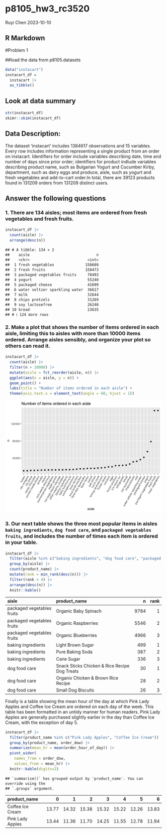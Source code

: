 p8105_hw3_rc3520
================
Ruyi Chen
2023-10-10

## R Markdown

\#Problem 1

\##load the data from p8105.datasets

``` r
data("instacart")
instacart_df = 
  instacart |> 
  as_tibble()
```

## Look at data summary

``` r
str(instacart_df)
skimr::skim(instacart_df)
```

## Data Description:

The dataset ‘instacart’ includes 1384617 observations and 15 variables.
Every row includes information representing a single product from an
order on instacart. Identifiers for order include variables describing
date, time and number of days since prior order; identifiers for product
indlude variables describing product name, such as Bulgarian Yogurt and
Cucumber Kirby, department, such as dairy eggs and produce, aisle, such
as yogurt and fresh vegetables and add-to-cart order.In total, there are
39123 products found in 131209 orders from 131209 distinct users.

## Answer the following questions

### 1. There are 134 aisles; most items are ordered from fresh vegetables and fresh fruits.

``` r
instacart_df |>
  count(aisle) |>
  arrange(desc(n))
```

    ## # A tibble: 134 × 2
    ##    aisle                              n
    ##    <chr>                          <int>
    ##  1 fresh vegetables              150609
    ##  2 fresh fruits                  150473
    ##  3 packaged vegetables fruits     78493
    ##  4 yogurt                         55240
    ##  5 packaged cheese                41699
    ##  6 water seltzer sparkling water  36617
    ##  7 milk                           32644
    ##  8 chips pretzels                 31269
    ##  9 soy lactosefree                26240
    ## 10 bread                          23635
    ## # ℹ 124 more rows

### 2. Make a plot that shows the number of items ordered in each aisle, limiting this to aisles with more than 10000 items ordered. Arrange aisles sensibly, and organize your plot so others can read it.

``` r
instacart_df |> 
  count(aisle) |> 
  filter(n > 10000) |> 
  mutate(aisle = fct_reorder(aisle, n)) |> 
  ggplot(aes(x = aisle, y = n)) + 
  geom_point() + 
  labs(title = "Number of items ordered in each aisle") +
  theme(axis.text.x = element_text(angle = 60, hjust = 1))
```

![](p8105_hw3_rc3520_files/figure-gfm/unnamed-chunk-4-1.png)<!-- -->

### 3. Our next table shows the three most popular items in aisles `baking ingredients`, `dog food care`, and `packaged vegetables fruits`, and includes the number of times each item is ordered in your table.

``` r
instacart_df |> 
  filter(aisle %in% c("baking ingredients", "dog food care", "packaged vegetables fruits")) |>
  group_by(aisle) |> 
  count(product_name) |> 
  mutate(rank = min_rank(desc(n))) |> 
  filter(rank < 4) |> 
  arrange(desc(n)) |>
  knitr::kable()
```

| aisle                      | product_name                                  |    n | rank |
|:---------------------------|:----------------------------------------------|-----:|-----:|
| packaged vegetables fruits | Organic Baby Spinach                          | 9784 |    1 |
| packaged vegetables fruits | Organic Raspberries                           | 5546 |    2 |
| packaged vegetables fruits | Organic Blueberries                           | 4966 |    3 |
| baking ingredients         | Light Brown Sugar                             |  499 |    1 |
| baking ingredients         | Pure Baking Soda                              |  387 |    2 |
| baking ingredients         | Cane Sugar                                    |  336 |    3 |
| dog food care              | Snack Sticks Chicken & Rice Recipe Dog Treats |   30 |    1 |
| dog food care              | Organix Chicken & Brown Rice Recipe           |   28 |    2 |
| dog food care              | Small Dog Biscuits                            |   26 |    3 |

Finally is a table showing the mean hour of the day at which Pink Lady
Apples and Coffee Ice Cream are ordered on each day of the week. This
table has been formatted in an untidy manner for human readers. Pink
Lady Apples are generally purchased slightly earlier in the day than
Coffee Ice Cream, with the exception of day 5.

``` r
instacart_df |>
  filter(product_name %in% c("Pink Lady Apples", "Coffee Ice Cream")) |>
  group_by(product_name, order_dow) |>
  summarize(mean_hr = mean(order_hour_of_day)) |>
  pivot_wider(
    names_from = order_dow, 
    values_from = mean_hr) |>
  knitr::kable(digits=2)
```

    ## `summarise()` has grouped output by 'product_name'. You can override using the
    ## `.groups` argument.

| product_name     |     0 |     1 |     2 |     3 |     4 |     5 |     6 |
|:-----------------|------:|------:|------:|------:|------:|------:|------:|
| Coffee Ice Cream | 13.77 | 14.32 | 15.38 | 15.32 | 15.22 | 12.26 | 13.83 |
| Pink Lady Apples | 13.44 | 11.36 | 11.70 | 14.25 | 11.55 | 12.78 | 11.94 |
